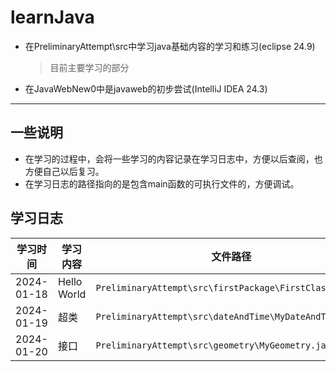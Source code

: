 # learnJava

* 在PreliminaryAttempt\src中学习java基础内容的学习和练习(eclipse 24.9)
  
    > 目前主要学习的部分

* 在JavaWebNew0中是javaweb的初步尝试(IntelliJ IDEA 24.3)

***

## 一些说明

* 在学习的过程中，会将一些学习的内容记录在学习日志中，方便以后查阅，也方便自己以后复习。
* 在学习日志的路径指向的是包含main函数的可执行文件的，方便调试。

## 学习日志

| 学习时间 | 学习内容 | 文件路径 |
| -------- | -------- | -------- |
| 2024-01-18 | Hello World | `PreliminaryAttempt\src\firstPackage\FirstClass.java` |
| 2024-01-19 | 超类 | `PreliminaryAttempt\src\dateAndTime\MyDateAndTime.java` |
| 2024-01-20 | 接口 | `PreliminaryAttempt\src\geometry\MyGeometry.java` |
